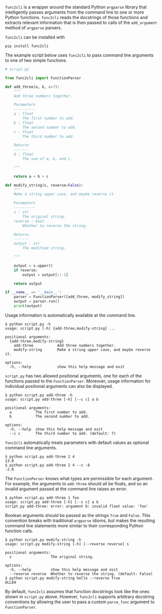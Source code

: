 `func2cli` is a wrapper around the standard Python `argparse` library that intelligently passes arguments from the command line to one or more Python functions. `func2cli` reads the docstrings of those functions and extracts relevant information that is then passed to calls of the `add_argument` method of `argparse` parsers.

`func2cli` can be installed with
```
pip install func2cli
```

The example script below uses `func2cli` to pass command line arguments to one of two simple functions.
```python
# script.py

from func2cli import FunctionParser

def add_three(a, b, c=7):
    """
    Add three numbers together.

    Parameters
    ----------
    a : float
        The first number to add.
    b : float
        The second number to add.
    c : float
        The third number to add.

    Returns
    -------
    d : float
        The sum of a, b, and c.

    """

    return a + b + c

def modify_string(s, reverse=False):
    """
    Make a string upper case, and maybe reverse it.

    Parameters
    ----------
    s : str
        The original string.
    reverse : bool
        Whether to reverse the string.

    Returns
    -------
    output : str
        The modified string.

    """

    output = s.upper()
    if reverse:
        output = output[::-1]

    return output

if __name__ == '__main__':
    parser = FunctionParser([add_three, modify_string])
    output = parser.run()
    print(output)
```
Usage information is automatically available at the command line.
```console
$ python script.py -h
usage: script.py [-h] {add-three,modify-string} ...

positional arguments:
  {add-three,modify-string}
    add-three           Add three numbers together.
    modify-string       Make a string upper case, and maybe reverse it.

options:
  -h, --help            show this help message and exit
```
`script.py` has two allowed positional arguments, one for each of the functions passed to the `FunctionParser`. Moreover, usage information for individual positional arguments can also be displayed.
```console
$ python script.py add-three -h
usage: script.py add-three [-h] [--c c] a b

positional arguments:
  a           The first number to add.
  b           The second number to add.

options:
  -h, --help  show this help message and exit
  --c c       The third number to add. (default: 7)
```
`func2cli` automatically treats parameters with default values as optional command line arguments.
```console
$ python script.py add-three 2 4
13.0
$ python script.py add-three 2 4 --c -8
-2.0
```
The `FunctionParser` knows what types are permissible for each argument. For example, the arguments to `add-three` should all be floats, and so an invalid argument passed at the command line raises an error.
```console
$ python script.py add-three 1 foo
usage: script.py add-three [-h] [--c c] a b
script.py add-three: error: argument b: invalid float value: 'foo'
```
Boolean arguments should be passed as the strings `True` and `False`. This convention breaks with traditional `argparse` idioms, but makes the resulting command line statements more similar to their corresponding Python function calls.
```console
$ python script.py modify-string -h
usage: script.py modify-string [-h] [--reverse reverse] s

positional arguments:
  s                  The original string.

options:
  -h, --help         show this help message and exit
  --reverse reverse  Whether to reverse the string. (default: False)
$ python script.py modify-string hello --reverse True
OLLEH
```
By default, `func2cli` assumes that function docstrings look like the ones shown in `script.py` above. However, `func2cli` supports arbitrary docstring conventions by allowing the user to pass a custom `parse_func` argument to `FunctionParser`.
